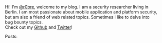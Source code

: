 Hi! I'm [@r0bre](https://twitter.com/r0bre), welcome to my blog.
I am a security researcher living in Berlin. I am most passionate about mobile application and platform security, but am also a friend of web related topics. Sometimes I like to delve into bug bounty topics.
<br>
Check out my [Github](https://github.com/robre) and [Twitter](https://twitter.com/r0bre)!

Posts:
